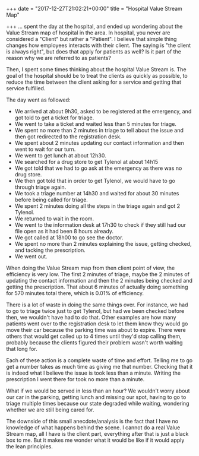 +++
date = "2017-12-27T21:02:21+00:00"
title = "Hospital Value Stream Map"

+++
... spent the day at the hospital, and ended up wondering about the Value Stream map of hospital in the area. In hospital, you never are considered a "Client" but rather a "Patient". I believe that simple thing changes how employees interacts with their client. The saying is "the client is always right", but does that apply for patients as well? Is it part of the reason why we are referred to as patients?

Then, I spent some times thinking about the hospital Value Stream is. The goal of the hospital should be to treat the clients as quickly as possible, to reduce the time between the client asking for a service and getting that service fulfilled.

The day went as followed:

* We arrived at about 9h30, asked to be registered at the emergency, and got told to get a ticket for triage.
* We went to take a ticket and waited less than 5 minutes for triage.
* We spent no more than 2 minutes in triage to tell about the issue and then got redirected to the registration desk.
* We spent about 2 minutes updating our contact information and then went to wait for our turn.
* We went to get lunch at about 12h30.
* We searched for a drug store to get Tylenol at about 14h15
* We got told that we had to go ask at the emergency as there was no drug store.
* We then got told that in order to get Tylenol, we would have to go through triage again.
* We took a triage number at 14h30 and waited for about 30 minutes before being called for triage.
* We spent 2 minutes doing all the steps in the triage again and got 2 Tylenol.
* We returned to wait in the room.
* We went to the information desk at 17h30 to check if they still had our file open as it had been 8 hours already.
* We got called at 18h00 to go see the doctor.
* We spent no more than 2 minutes explaining the issue, getting checked, and tacking the prescription.
* We went out.

When doing the Value Stream map from then client point of view, the efficiency is very low. The first 2 minutes of triage, maybe the 2 minutes of updating the contact information and then the 2 minutes being checked and getting the prescription. That about 6 minutes of actually doing something for 570 minutes total there, which is 0.01% of efficiency.

There is a lot of waste in doing the same things over. For instance, we had to go to triage twice just to get Tylenol, but had we been checked before then, we wouldn't have had to do that. Other examples are how many patients went over to the registration desk to let them know they would go move their car because the parking time was about to expire. There were others that would get called up to 4 times until they'd stop calling them, probably because the clients figured their problem wasn't worth waiting that long for.

Each of these action is a complete waste of time and effort. Telling me to go get a number takes as much time as giving me that number. Checking that it is indeed what I believe the issue is took less than a minute. Writing the prescription I went there for took no more than a minute.

What if we would be served in less than an hour? We wouldn't worry about our car in the parking, getting lunch and missing our spot, having to go to triage multiple times because our state degraded while waiting, wondering whether we are still being cared for.

The downside of this small anecdote/analysis is the fact that I have no knowledge of what happens behind the scene. I cannot do a real Value Stream map, all I have is the client part, everything after that is just a black box to me. But it makes me wonder what it would be like if it would apply the lean principles.